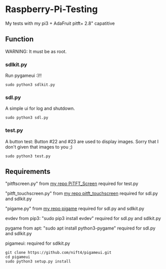 # Raspberry-Pi-Testing
My tests with my pi3 + AdaFruit pitft+ 2.8" capatitive
## Function
WARNING: It must be as root.
### sdlkit.py
Run pygameui :)!!
```
sudo python3 sdlkit.py
```
### sdl.py
A simple ui for log and shutdown.
```
sudo python3 sdl.py
```
### test.py
A button test: Button #22 and #23 are used to display images.
Sorry that I don't given that images to you ;)
```
sudo python3 test.py
```

## Requirements
"pitftscreen.py" from [my repo PiTFT_Screen](https://github.com/nift4/PiTFT_Screen) required for test.py

"pitft_touchscreen.py" from [my repo pitft_touchscreen](https://github.com/nift4/pitft_touchscreen) required for sdl.py and sdlkit.py

"pigame.py" from [my repo pigame](https://github.com/nift4/pigame) required for sdl.py and sdlkit.py

evdev from pip3: "sudo pip3 install evdev" required for sdl.py and sdlkit.py

pygame from apt: "sudo apt install python3-pygame" required for sdl.py and sdlkit.py

pigameui: required for sdlkit.py
```
git clone https://github.com/nift4/pigameui.git
cd pigameui
sudo python3 setup.py install
```
